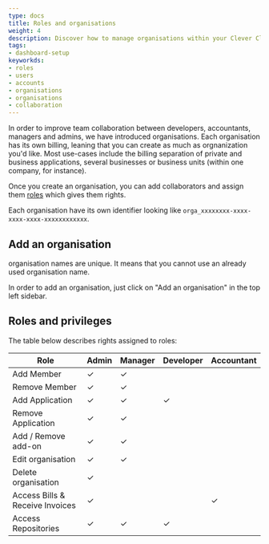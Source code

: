 ```yaml
---
type: docs
title: Roles and organisations
weight: 4
description: Discover how to manage organisations within your Clever Cloud account. This guide covers creation of organisations and roles in our PaaS platform.
tags:
- dashboard-setup
keyworkds:
- roles
- users
- accounts
- organisations
- organisations
- collaboration
---
```


In order to improve team collaboration between developers, accountants, managers and admins, we have introduced organisations. Each organisation has its own billing, leaning that you can create as much as orgnanization you'd like. Most use-cases include the billing separation of private and business applications, several businesses or business units (within one company, for instance).

Once you create an organisation, you can add collaborators and assign them [roles](#roles-and-privileges) which gives them rights.

Each organisation have its own identifier looking like `orga_xxxxxxxx-xxxx-xxxx-xxxx-xxxxxxxxxxxx`.

## Add an organisation

organisation names are unique. It means that you cannot use an already used organisation name.

In order to add an organisation, just click on "Add an organisation" in the top left sidebar.

## Roles and privileges

The table below describes rights assigned to roles:

Role | Admin | Manager | Developer | Accountant |
-----|-------|---------|-----------|------------|
Add Member | ✓ | ✓ |  |  |
Remove Member | ✓ | ✓ |  |  |
Add Application | ✓ | ✓ | ✓ |  |
Remove Application | ✓ | ✓ |  |  |
Add / Remove add-on | ✓ | ✓ |  |  |
Edit organisation | ✓ | ✓ |  |  |
Delete organisation | ✓ |  |  |  |
Access Bills & Receive Invoices | ✓ |  |  | ✓ |
Access Repositories | ✓ | ✓ | ✓ |  |
